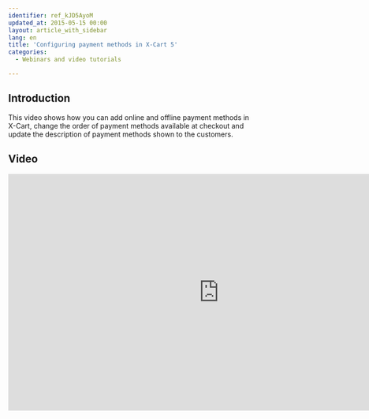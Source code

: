 ```yaml
---
identifier: ref_kJD5AyoM
updated_at: 2015-05-15 00:00
layout: article_with_sidebar
lang: en
title: 'Configuring payment methods in X-Cart 5'
categories:
  - Webinars and video tutorials

---
```



## Introduction

This video shows how you can add online and offline payment methods in X-Cart, change the order of payment methods available at checkout and update the description of payment methods shown to the customers.

## Video

<iframe class="youtube-player" type="text/html" style="width: 853px; height: 480px" src="http://www.youtube.com/embed/wyXsPRi5MN0" frameborder="0"></iframe>